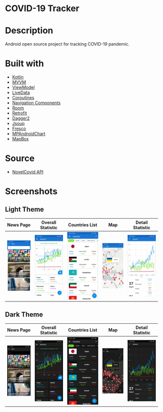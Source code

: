 # COVID-19 Tracker

# Description 
Android open source project for tracking COVID-19 pandemic.

# Built with
* [Kotlin](https://developer.android.com/kotlin)
* [MVVM](https://developer.android.com/jetpack/guide)
* [ViewModel](https://developer.android.com/topic/libraries/architecture/viewmodel)
* [LiveData](https://developer.android.com/topic/libraries/architecture/livedata)
* [Coroutines](https://kotlinlang.org/docs/reference/coroutines-overview.html)
* [Navigation Components](https://developer.android.com/guide/navigation/)
* [Room](https://developer.android.com/topic/libraries/architecture/room)
* [Retrofit](https://square.github.io/retrofit/)
* [Dagger2](https://dagger.dev/dev-guide/)
* [Jsoup](https://jsoup.org/)
* [Fresco](https://github.com/facebook/fresco)
* [MPAndroidChart](https://github.com/PhilJay/MPAndroidChart)
* [MapBox](https://docs.mapbox.com/android/maps/overview/)

# Source
* [NovelCovid API](https://corona.lmao.ninja/)

# Screenshots

## Light Theme
News Page  |  Overall Statistic  |  Countries List  |  Map  |  Detail Statistic  
:-------------------------:|:-------------------------:|:-------------------------:|:-------------------------:|:-------------------------:
![image](git_media/screenshot_1_light.jpg)  | ![image](git_media/screenshot_2_light.jpg)  |![image](git_media/screenshot_3_light.jpg)  | ![image](git_media/screenshot_4_light.jpg)  | ![image](git_media/screenshot_5_light.jpg) 

## Dark Theme
News Page  |  Overall Statistic  |  Countries List  |  Map  |  Detail Statistic  
:-------------------------:|:-------------------------:|:-------------------------:|:-------------------------:|:-------------------------:
![image](git_media/screenshot_1_dark.jpg)  | ![image](git_media/screenshot_2_dark.jpg)  |![image](git_media/screenshot_3_dark.jpg)  | ![image](git_media/screenshot_4_dark.jpg)  | ![image](git_media/screenshot_5_dark.jpg) 
